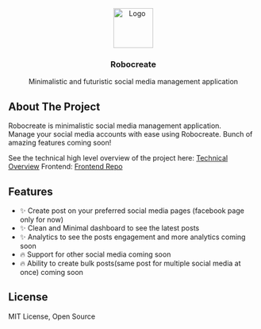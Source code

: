 <div align="center">
  <a href="https://robocreate.vercel.app" target="_blank">
    <img src="https://cdn-icons-png.flaticon.com/128/12435/12435234.png" alt="Logo" width="80" height="80">
  </a>

  <h3 align="center">Robocreate</h3>

  <p align="center">
    Minimalistic and futuristic social media management application
    <br />
  </p>
</div>

## About The Project

Robocreate is minimalistic social media management application. <br/>
Manage your social media accounts with ease using Robocreate. Bunch of amazing features coming soon!

See the technical high level overview of the project here:  <a href="https://github.com/therealrinku/robocreate/blob/main/ARCH.md" target="_blank">Technical Overview</a>
Frontend:  <a href="https://github.com/therealrinku/robocreate-client" target="_blank">Frontend Repo</a>


## Features

- ✨ Create post on your preferred social media pages (facebook page only for now)
- ✨ Clean and Minimal dashboard to see the latest posts 
- ✨ Analytics to see the posts engagement and more analytics coming soon
- 🔥 Support for other social media coming soon 
- 🔥 Ability to create bulk posts(same post for multiple social media at once) coming soon

## License

MIT License, Open Source
